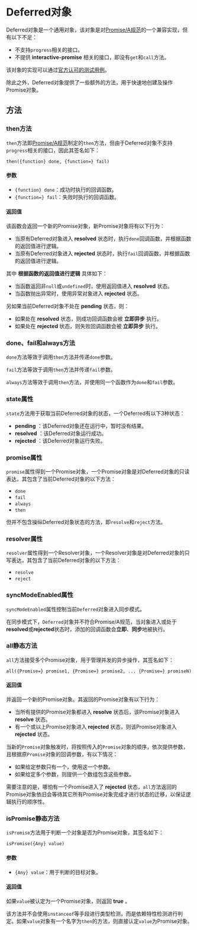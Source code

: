 # Deferred对象

Deferred对象是一个通用对象，该对象是对[Promise/A规范](http://wiki.commonjs.org/wiki/Promises/A)的一个兼容实现，但有以下不足：

- 不支持`progress`相关的接口。
- 不提供 **interactive-promise** 相关的接口，即没有`get`和`call`方法。

该对象的实现可以通过[官方认可的测试用例](https://github.com/promises-aplus/promises-tests)。

除此之外，Deferred对象提供了一些额外的方法，用于快速地创建及操作Promise对象。

## 方法

### then方法

`then`方法即[Promise/A规范](http://wiki.commonjs.org/wiki/Promises/A)制定的`then`方法，但由于Deferred对象不支持`progress`相关的接口，因此其签名如下：

    then({function} done, {function=} fail)

#### 参数

- `{function} done`：成功时执行的回调函数。
- `{function=} fail`：失败时执行的回调函数。

#### 返回值

该函数会返回一个新的Promise对象，新Promise对象将有以下行为：

- 当原有Deferred对象进入 **resolved** 状态时，执行`done`回调函数，并根据函数的返回值进行逻辑。
- 当原有Deferred对象进入 **rejected** 状态时，执行`fail`回调函数，并根据函数的返回值进行逻辑。

其中 **根据函数的返回值进行逻辑** 具体如下：

- 当函数返回非`null`或`undefined`时，使用返回值进入 **resolved** 状态。
- 当函数抛出异常时，使用异常对象进入 **rejected** 状态。

另如果当前Deferred对象不处在 **pending** 状态，则：

- 如果处在 **resolved** 状态，则成功回调函数会被 **立即异步** 执行。
- 如果处在 **rejected** 状态，则失败回调函数会被 **立即异步** 执行。

### done、fail和always方法

`done`方法等效于调用`then`方法并传递`done`参数。

`fail`方法等效于调用`then`方法并传递`fail`参数。

`always`方法等效于调用`then`方法，并使用同一个函数作为`done`和`fail`参数。

### state属性

`state`方法用于获取当前Deferred对象的状态，一个Deferred有以下3种状态：

- **pending** ：该Deferred对象还在运行中，暂时没有结果。
- **resolved** ：该Deferred对象运行成功。
- **rejected** ：该Deferred对象运行失败。

### promise属性

`promise`属性得到一个Promise对象，一个Promise对象是对Deferred对象的只读表达，其包含了当前Deferred对象的以下方法：

- `done`
- `fail`
- `always`
- `then`

但并不包含操纵Deferred对象状态的方法，即`resolve`和`reject`方法。

### resolver属性

`resolver`属性得到一个Resolver对象，一个Resolver对象是对Deferred对象的只写表达，其包含了当前Deferred对象的以下方法：

- `resolve`
- `reject`

### syncModeEnabled属性

`syncModeEnabled`属性控制当前`Deferred`对象进入同步模式。

在同步模式下，`Deferred`对象并不符合Promise/A规范，当对象进入或处于**resolved**或**rejected**状态时，添加的回调函数会**立即**、**同步**地被执行。

### all静态方法

`all`方法接受多个Promise对象，用于管理并发的异步操作，其签名如下：

    all({Promise=} promise1, {Promise=} promise2, ... {Promise=} promiseN)

#### 返回值

并返回一个新的Promise对象。其返回的Promise对象有以下行为：

- 当所有提供的Promise对象都进入 **resolve** 状态后，该Promise对象进入 **resolve** 状态。
- 有一个或以上Promise对象进入 **rejected** 状态，则该Promise对象进入 **rejected** 状态。

当新的`Promise`对象触发时，将按照传入的`Promise`对象的顺序，依次提供参数，且根据原`Promise`对象的回调参数，有以下情况：

- 如果给定参数只有一个，使用这一个参数。
- 如果给定多个参数，则提供一个数组包含这些参数。

需要注意的是，哪怕有一个Promise进入了 **rejected** 状态，`all`方法返回的Promise对象依旧会等待其它所有Promise对象完成才进行状态的迁移，以保证逻辑执行的顺序性。

### isPromise静态方法

`isPromise`方法用于判断一个对象是否为Promise对象，其签名如下：

    isPromise({Any} value)

#### 参数

- `{Any} value`：用于判断的目标对象。

#### 返回值

如果`value`被认定为一个Promise对象，则返回 **true** 。

该方法并不会使用`instanceof`等手段进行类型检测，而是依赖特性检测进行判定。如果`value`对象有一个名字为`then`的方法，则直接认定`value`为Promise对象。